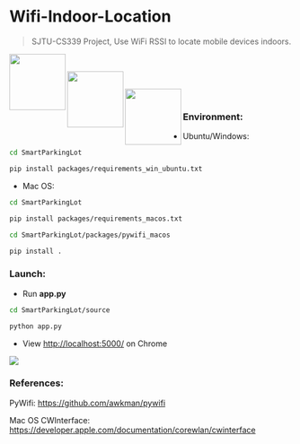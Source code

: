 # **Wifi-Indoor-Location**

> SJTU-CS339 Project, Use WiFi RSSI to locate mobile devices indoors.

<img src='https://img.shields.io/badge/python-3.5.7-blue.svg'  align='left' style=' width:100px'/></br>

<img src='https://img.shields.io/badge/flask-1.1.1-brightgreen'  align='left' style=' width:100px'/></br>

<img src='https://img.shields.io/badge/pyobjc-6.1-red'  align='left' style=' width:100px'/></br>



### Environment:

- Ubuntu/Windows:

```bash
cd SmartParkingLot

pip install packages/requirements_win_ubuntu.txt
```

- Mac OS:

```bash
cd SmartParkingLot

pip install packages/requirements_macos.txt
```

```bash
cd SmartParkingLot/packages/pywifi_macos

pip install .
```



### Launch:

- Run **app.py**

```bash
cd SmartParkingLot/source

python app.py
```

- View [http://localhost:5000/](http://localhost:5000/) on Chrome

![](http://kylinhub.oss-cn-shanghai.aliyuncs.com/2019-11-12-%E6%88%AA%E5%B1%8F2019-11-12%E4%B8%8B%E5%8D%8810.37.38.png)



### References:

PyWifi: https://github.com/awkman/pywifi

Mac OS CWInterface: https://developer.apple.com/documentation/corewlan/cwinterface